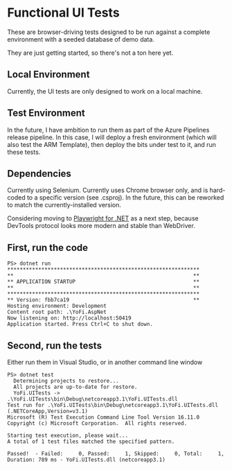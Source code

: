 # Functional UI Tests

These are browser-driving tests designed to be run against a complete environment
with a seeded database of demo data.

They are just getting started, so there's not a ton here yet.

## Local Environment

Currently, the UI tests are only designed to work on a local machine.

## Test Environment

In the future, I have
ambition to run them as part of the Azure Pipelines release pipeline. In this case, I
will deploy a fresh environment (which will also test the ARM Template), then deploy the
bits under test to it, and run these tests.

## Dependencies

Currently using Selenium. Currently uses Chrome browser only, and is hard-coded to a specific version (see .csproj). In the future,
this can be reworked to match the currently-installed version.

Considering moving to  [Playwright for .NET](https://github.com/microsoft/playwright-dotnet) as a next step, because DevTools protocol looks more
modern and stable than WebDriver.

## First, run the code

```
PS> dotnet run
**************************************************************
**                                                          **
** APPLICATION STARTUP                                      **
**                                                          **
**************************************************************
** Version: fbb7ca19                                        **
Hosting environment: Development
Content root path: .\YoFi.AspNet
Now listening on: http://localhost:50419
Application started. Press Ctrl+C to shut down.
```

## Second, run the tests

Either run them in Visual Studio, or in another command line window

```
PS> dotnet test
  Determining projects to restore...
  All projects are up-to-date for restore.
  YoFi.UITests -> .\YoFi.UITests\bin\Debug\netcoreapp3.1\YoFi.UITests.dll
Test run for .\YoFi.UITests\bin\Debug\netcoreapp3.1\YoFi.UITests.dll (.NETCoreApp,Version=v3.1)
Microsoft (R) Test Execution Command Line Tool Version 16.11.0
Copyright (c) Microsoft Corporation.  All rights reserved.

Starting test execution, please wait...
A total of 1 test files matched the specified pattern.

Passed!  - Failed:     0, Passed:     1, Skipped:     0, Total:     1, Duration: 789 ms - YoFi.UITests.dll (netcoreapp3.1)
```
